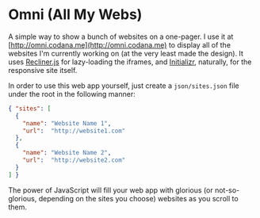 # Omni (All My Webs)

A simple way to show a bunch of websites on a one-pager. I use it at [http://omni.codana.me](http://omni.codana.me) to display all of the websites I'm currently working on (at the very least made the design). It uses [Recliner.js](http://sourcey.com/recliner/) for lazy-loading the iframes, and [Initializr](http://www.initializr.com), naturally, for the responsive site itself.

In order to use this web app yourself, just create a `json/sites.json` file under the root in the following manner:

```json
{ "sites": [
  {
    "name": "Website Name 1",
    "url":  "http://website1.com"
  },
  {
    "name": "Website Name 2",
    "url":  "http://website2.com"
  }
] }
```

The power of JavaScript will fill your web app with glorious (or not-so-glorious, depending on the sites you choose) websites as you scroll to them.